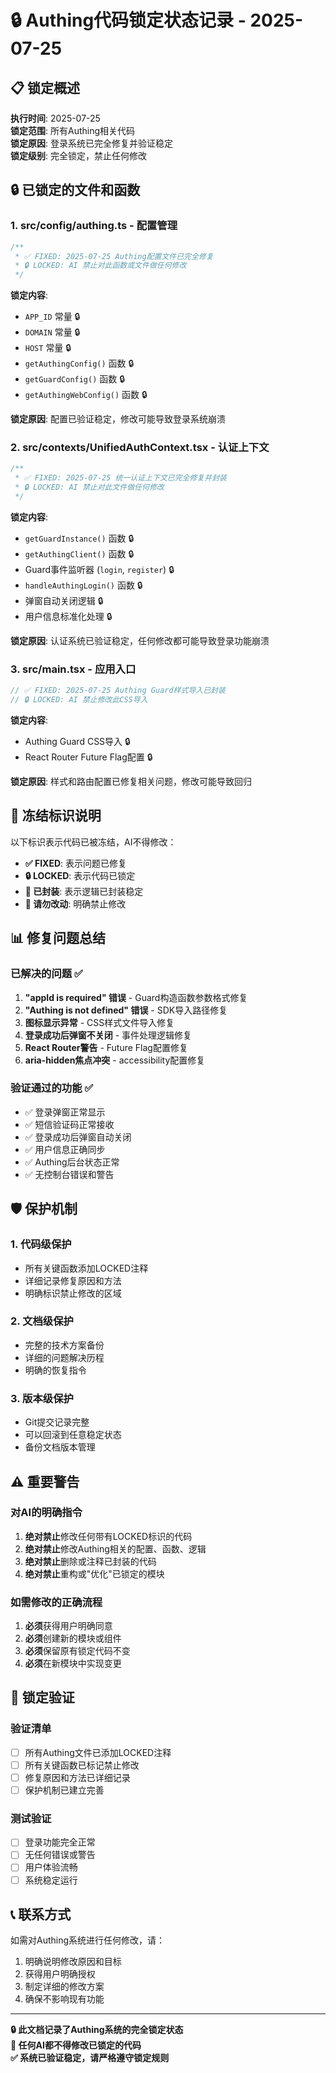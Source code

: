 # 🔒 Authing代码锁定状态记录 - 2025-07-25

## 📋 **锁定概述**

**执行时间**: 2025-07-25  
**锁定范围**: 所有Authing相关代码  
**锁定原因**: 登录系统已完全修复并验证稳定  
**锁定级别**: 完全锁定，禁止任何修改

## 🔒 **已锁定的文件和函数**

### 1. src/config/authing.ts - 配置管理
```typescript
/**
 * ✅ FIXED: 2025-07-25 Authing配置文件已完全修复
 * 🔒 LOCKED: AI 禁止对此函数或文件做任何修改
 */
```

**锁定内容**:
- `APP_ID` 常量 🔒
- `DOMAIN` 常量 🔒  
- `HOST` 常量 🔒
- `getAuthingConfig()` 函数 🔒
- `getGuardConfig()` 函数 🔒
- `getAuthingWebConfig()` 函数 🔒

**锁定原因**: 配置已验证稳定，修改可能导致登录系统崩溃

### 2. src/contexts/UnifiedAuthContext.tsx - 认证上下文
```typescript
/**
 * ✅ FIXED: 2025-07-25 统一认证上下文已完全修复并封装
 * 🔒 LOCKED: AI 禁止对此文件做任何修改
 */
```

**锁定内容**:
- `getGuardInstance()` 函数 🔒
- `getAuthingClient()` 函数 🔒
- Guard事件监听器 (`login`, `register`) 🔒
- `handleAuthingLogin()` 函数 🔒
- 弹窗自动关闭逻辑 🔒
- 用户信息标准化处理 🔒

**锁定原因**: 认证系统已验证稳定，任何修改都可能导致登录功能崩溃

### 3. src/main.tsx - 应用入口
```typescript
// ✅ FIXED: 2025-07-25 Authing Guard样式导入已封装
// 🔒 LOCKED: AI 禁止修改此CSS导入
```

**锁定内容**:
- Authing Guard CSS导入 🔒
- React Router Future Flag配置 🔒

**锁定原因**: 样式和路由配置已修复相关问题，修改可能导致回归

## 🚫 **冻结标识说明**

以下标识表示代码已被冻结，AI不得修改：

- **✅ FIXED**: 表示问题已修复
- **🔒 LOCKED**: 表示代码已锁定
- **📌 已封装**: 表示逻辑已封装稳定
- **🚫 请勿改动**: 明确禁止修改

## 📊 **修复问题总结**

### 已解决的问题 ✅
1. **"appId is required" 错误** - Guard构造函数参数格式修复
2. **"Authing is not defined" 错误** - SDK导入路径修复
3. **图标显示异常** - CSS样式文件导入修复
4. **登录成功后弹窗不关闭** - 事件处理逻辑修复
5. **React Router警告** - Future Flag配置修复
6. **aria-hidden焦点冲突** - accessibility配置修复

### 验证通过的功能 ✅
- ✅ 登录弹窗正常显示
- ✅ 短信验证码正常接收
- ✅ 登录成功后弹窗自动关闭
- ✅ 用户信息正确同步
- ✅ Authing后台状态正常
- ✅ 无控制台错误和警告

## 🛡️ **保护机制**

### 1. 代码级保护
- 所有关键函数添加LOCKED注释
- 详细记录修复原因和方法
- 明确标识禁止修改的区域

### 2. 文档级保护
- 完整的技术方案备份
- 详细的问题解决历程
- 明确的恢复指令

### 3. 版本级保护
- Git提交记录完整
- 可以回滚到任意稳定状态
- 备份文档版本管理

## ⚠️ **重要警告**

### 对AI的明确指令
1. **绝对禁止**修改任何带有LOCKED标识的代码
2. **绝对禁止**修改Authing相关的配置、函数、逻辑
3. **绝对禁止**删除或注释已封装的代码
4. **绝对禁止**重构或"优化"已锁定的模块

### 如需修改的正确流程
1. **必须**获得用户明确同意
2. **必须**创建新的模块或组件
3. **必须**保留原有锁定代码不变
4. **必须**在新模块中实现变更

## 🎯 **锁定验证**

### 验证清单
- [ ] 所有Authing文件已添加LOCKED注释
- [ ] 所有关键函数已标记禁止修改
- [ ] 修复原因和方法已详细记录
- [ ] 保护机制已建立完善

### 测试验证
- [ ] 登录功能完全正常
- [ ] 无任何错误或警告
- [ ] 用户体验流畅
- [ ] 系统稳定运行

## 📞 **联系方式**

如需对Authing系统进行任何修改，请：
1. 明确说明修改原因和目标
2. 获得用户明确授权
3. 制定详细的修改方案
4. 确保不影响现有功能

---

**🔒 此文档记录了Authing系统的完全锁定状态**  
**🚫 任何AI都不得修改已锁定的代码**  
**✅ 系统已验证稳定，请严格遵守锁定规则**
